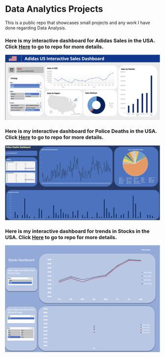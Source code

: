 # Data Analytics Projects
 This is a public repo that showcases small projects and any work I have done regarding Data Analysis.
### Here is my interactive dashboard for Adidas Sales in the USA. Click [Here](https://github.com/rpatangay00/DataAnalyticsProjects/tree/2b353310fedf0d93eec5caa1346bd4c5fa409631/AdidasSalesUSADashboard) to go to repo for more details.
![alt text](https://github.com/rpatangay00/DataAnalyticsProjects/blob/34ee4e3ddbef05f7f4b1348ce9bd77e163736f03/AdidasSalesUSADashboard/Screenshot%202023-08-23%20at%204.36.42%20PM.png)



### Here is my interactive dashboard for Police Deaths in the USA. Click [Here](https://github.com/rpatangay00/DataAnalyticsProjects/tree/c3a46c018ce818a3a28f59f48706356ffc100685/PoliceDeathsUSADashboard) to go to repo for more details.
![alt text](https://github.com/rpatangay00/DataAnalyticsProjects/blob/5e49180e09ac86997e40a801911620228e3b6d97/PoliceDeathsUSADashboard/PoliceDeathsDashboard_IMG.png)


### Here is my interactive dashboard for trends in Stocks in the USA. Click [Here](https://github.com/rpatangay00/DataAnalyticsProjects/tree/c3a46c018ce818a3a28f59f48706356ffc100685/PoliceDeathsUSADashboard) to go to repo for more details.

![alt text](https://github.com/rpatangay00/DataAnalyticsProjects/blob/858bd3fb102a268328535b049cadc3638c2188eb/StocksUSADashboard/StocksDashboardIMG.png)


